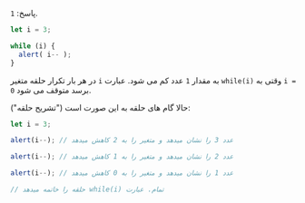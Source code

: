 پاسخ: `1`.

```js run
let i = 3;

while (i) {
  alert( i-- );
}
```

در هر بار تکرار حلقه متغیر `i` به مقدار `1` عدد کم می شود. عبارت `while(i)` وقتی به `i = 0` برسد متوقف می شود.

حالا گام های حلقه به این صورت است ("تشریح حلقه"):

```js
let i = 3;

alert(i--); // عدد 3 را نشان میدهد و متغیر را به 2 کاهش میدهد

alert(i--); // عدد 2 را نشان میدهد و متغیر را به 1 کاهش میدهد 

alert(i--); // عدد 1 را نشان میدهد و متغیر را به 0 کاهش میدهد

// حلقه را خاتمه میدهد while(i) تمام. عبارت
```
